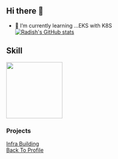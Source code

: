 ## Hi there 👋
- 🌱 I’m currently learning ...EKS with K8S  
[![Radish's GitHub stats](https://github-readme-stats.vercel.app/api?username=seoulcloud&theme=gruvbox_light&show_icons=true)](https://github.com/anuraghazra/github-readme-stats)
## Skill
<img src="https://github.com/user-attachments/assets/ac7fc931-fba2-4032-a6b3-138e7c76add9" width="150" height="150"/>

### Projects
<a href=https://github.com/seoulcloud/Infra-building.git>Infra Building</a>  
<a href=https://github.com/seoulcloud>Back To Profile</a>
